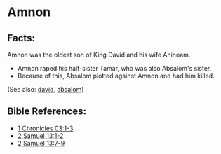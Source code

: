 # Amnon #

## Facts: ##

Amnon was the oldest son of King David and his wife Ahinoam.

* Amnon raped his half-sister Tamar, who was also Absalom's sister.
* Because of this, Absalom plotted against Amnon and had him killed.

(See also: [david](../other/david.md), [absalom](../other/absalom.md))

## Bible References: ##

* [1 Chronicles 03:1-3](https://door43.org/en/bible/notes/1ch/03/01)
* [2 Samuel 13:1-2](https://door43.org/en/bible/notes/2sa/13/01)
* [2 Samuel 13:7-9](https://door43.org/en/bible/notes/2sa/13/07)

